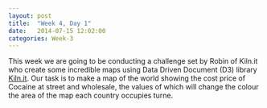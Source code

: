 ```yaml
---
layout: post
title:  "Week 4, Day 1"
date:   2014-07-15 12:02:00
categories: Week-3
---
```


This week we are going to be conducting a challenge set by Robin of Kiln.it who create some incredible maps using Data Driven Document (D3) library <a href="http://www.kiln.it">Kiln.it</a>. Our task is to make a map of the world showing the cost price of Cocaine at street and wholesale, the values of which will change the colour the area of the map each country occupies turne.